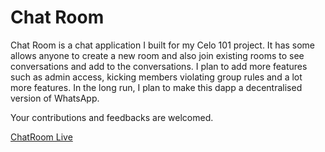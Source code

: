 # Chat Room

Chat Room is a chat application I built for my Celo 101 project. It has some allows anyone to create a new room and also join existing rooms to see conversations and add to the conversations. I plan to add more features such as admin access, kicking members violating group rules and a lot more features. In the long run, I plan to make this dapp a decentralised version of WhatsApp. 

Your contributions and feedbacks are welcomed.

[ChatRoom Live](https://ubamax.github.io/ChatRoom)
